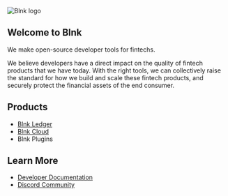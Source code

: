 ![Blnk logo](https://res.cloudinary.com/dmxizylxw/image/upload/v1724847576/blnk_github_logo_eyy2lf.png)

## Welcome to Blnk

We make open-source developer tools for fintechs.

We believe developers have a direct impact on the quality of fintech products that we have today. With the right tools, we can collectively raise the standard for how we build and scale these fintech products, and securely protect the financial assets of the end consumer.

## Products

- [Blnk Ledger](https://github.com/blnkfinance/blnk)
- [Blnk Cloud](https://blnkfinance.com)
- Blnk Plugins

## Learn More

- [Developer Documentation](https://docs.blnkfinance.com)
- [Discord Community](https://discord.gg/7WNv94zPpx)
